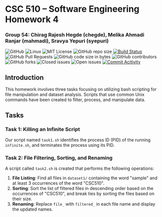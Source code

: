 # CSC 510 – Software Engineering Homework 4

### Group 54: Chirag Rajesh Hegde (chegde), Melika Ahmadi Ranjar (mahmadi), Sravya Yepuri (syepuri) 

![GitHub](https://img.shields.io/badge/Language-Python-blue.svg)
![Linux](https://img.shields.io/badge/Linux-FCC624?style=flat&logo=linux&logoColor=black) 
![MIT License](https://img.shields.io/badge/License-MIT-red.svg) 
![GitHub repo size](https://img.shields.io/github/repo-size/CSC510-SE-HW/hw2) 
[![Build Status](https://github.com/CSC510-SE-HW/hw2/actions/workflows/main.yml/badge.svg)](https://github.com/CSC510-SE-HW/hw2/actions)
![GitHub Pull Requests](https://img.shields.io/github/issues-pr/CSC510-SE-HW/hw2) 
![GitHub code size in bytes](https://img.shields.io/github/languages/code-size/CSC510-SE-HW/hw2) 
![GitHub contributors](https://img.shields.io/github/contributors/CSC510-SE-HW/hw2) 
![GitHub forks](https://img.shields.io/github/forks/CSC510-SE-HW/hw2)
![Closed issues](https://img.shields.io/github/issues-closed-raw/CSC510-SE-HW/hw2?color=bright-green)
![Open issues](https://img.shields.io/github/issues-raw/CSC510-SE-HW/hw2)
[![Commit Acitivity](https://img.shields.io/github/commit-activity/m/CSC510-SE-HW/hw2)](https://github.com/CSC510-SE-HW/hw2)

## Introduction
This homework involves three tasks focusing on utilizing bash scripting for file manipulation and dataset analysis. Scripts that use common Unix commands have been created to filter, process, and manipulate data. 

## Tasks

### Task 1: Killing an Infinite Script
Our script named `task1.sh` identifies the process ID (PID) of the running `infinite.sh`, and terminates the process using its PID.

### Task 2: File Filtering, Sorting, and Renaming
A script called `task2.sh` is created that performs the following operations:
1. **File Listing**: Find all files in `dataset1/` containing the word "sample" and at least 3 occurrences of the word "CSC510".   
2. **Sorting**: Sort the list of filtered files in descending order based on the occurrences of "CSC510", and break ties by sorting the files based on their size.
3. **Renaming**: Replace `file_` with `filtered_` in each file name and display the updated names.

